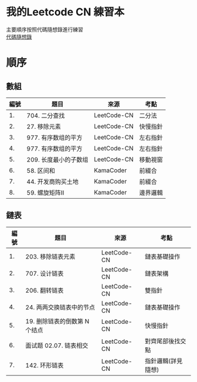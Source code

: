 # 我的Leetcode CN 練習本
主要順序按照代碼隨想錄進行練習  
[代碼隨想錄](https://github.com/youngyangyang04/leetcode-master?tab=readme-ov-file)

# 順序

## 數組

| 編號   | 題目               | 來源            | 考點     |
| ------- | ------------------ | --------------- | -------- |
| 1.      | 704. 二分查找       | LeetCode-CN     | 二分法   |
| 2.      | 27. 移除元素        | LeetCode-CN     | 快慢指針 |
| 3.      | 977. 有序数组的平方 | LeetCode-CN     | 左右指針 |
| 4.      | 977. 有序数组的平方 | LeetCode-CN     | 左右指針 |
| 5.      | 209. 长度最小的子数组 | LeetCode-CN     | 移動視窗 |
| 6.      | 58. 区间和          | KamaCoder       | 前綴合   |
| 7.      | 44. 开发商购买土地  | KamaCoder       | 前綴合   |
| 8.      | 59. 螺旋矩阵II      | KamaCoder       | 邊界邏輯 |

## 鏈表

| 編號   | 題目                  | 來源          | 考點             |
| ------- | ------------------- | ------------- | ---------------- |
| 1.      | 203. 移除链表元素     | LeetCode-CN   | 鏈表基礎操作      |
| 2.      | 707. 设计链表         | LeetCode-CN   | 鏈表架構      |
| 3.      | 206. 翻转链表         | LeetCode-CN   | 雙指針           |
| 4.      | 24. 两两交换链表中的节点 | LeetCode-CN   | 鏈表基礎操作      |
| 5.      | 19. 删除链表的倒数第 N 个结点 | LeetCode-CN | 快慢指針         |
| 6.      | 面试题 02.07. 链表相交  | LeetCode-CN   | 對齊尾部後找交點   |  
| 7.      | 142. 环形链表          | LeetCode-CN   | 指針邏輯(詳見隨想) |  




